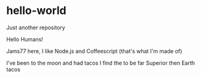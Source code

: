 # hello-world
Just another repository

Hello Humans!

Jams77 here, I like Node.js and Coffeescript (that's what I'm made of)

I've been to the moon and had tacos I find the to be far Superior then Earth tacos
